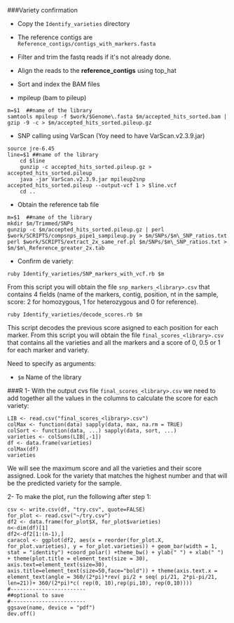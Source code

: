 ###Variety confirmation

- Copy the ```Identify_varieties``` directory

- The reference contigs are ```Reference_contigs/contigs_with_markers.fasta```

- Filter and trim the fastq reads if it's not already done. 
- Align the reads to the **reference_contigs** using top_hat
- Sort and index the BAM files
- mpileup (bam to pileup)

```
m=$1  ##name of the library
samtools mpileup -f $work/$Genome\.fasta $m/accepted_hits_sorted.bam | gzip -9 -c > $m/accepted_hits_sorted.pileup.gz
```
- SNP calling using VarScan (Yoy need to have VarScan.v2.3.9.jar)

```
source jre-6.45
line=$1 ##name of the library
	cd $line
	gunzip -c accepted_hits_sorted.pileup.gz > accepted_hits_sorted.pileup
	java -jar VarScan.v2.3.9.jar mpileup2snp accepted_hits_sorted.pileup --output-vcf 1 > $line.vcf 
	cd ..
```

- Obtain the reference tab file

```
m=$1  ##name of the library
mkdir $m/Trimmed/SNPs
gunzip -c $m/accepted_hits_sorted.pileup.gz | perl $work/SCRIPTS/compsnps_pipe1_sampileup.py > $m/SNPs/$m\_SNP_ratios.txt
perl $work/SCRIPTS/extract_2x_same_ref.pl $m/SNPs/$m\_SNP_ratios.txt > $m/$m\_Reference_greater_2x.tab
```

- Confirm de variety:

```
ruby Identify_varieties/SNP_markers_with_vcf.rb $m 
```
From this script you will obtain the file ``snp_markers_<library>.csv`` that contains 4 fields (name of the markers, contig, position, nt in the sample, score: 2 for homozygous, 1 for heterozygous and 0 for reference). 

```
ruby Identify_varieties/decode_scores.rb $m 
```
This script decodes the previous score asigned to each position for each marker. From this script you will obtain the file ```final_scores_<library>.csv``` that contains all the varieties and all the markers and a score of 0, 0.5 or 1 for each marker and variety. 

Need to specify as arguments: 

- ```$m``` Name of the library 



###R
1- With the output cvs file ```final_scores_<library>.csv``` we need to add together all the values in the columns to calculate the score for each variety:

```
LIB <- read.csv("final_scores_<library>.csv")
colMax <- function(data) sapply(data, max, na.rm = TRUE)
colSort <- function(data, ...) sapply(data, sort, ...)
varieties <- colSums(LIB[,-1])
df <- data.frame(varieties)
colMax(df)
varieties
```
We will see the maximum score and all the varieties and their score assigned. Look for the variety that matches the highest number and that will be the predicted variety for the sample. 

2- To make the plot, run the following after step 1: 

```
csv <- write.csv(df, "try.csv", quote=FALSE)
for_plot <- read.csv("~/try.csv")
df2 <- data.frame(for_plot$X, for_plot$varieties)
n<-dim(df)[1]
df2<-df2[1:(n-1),]
caracol <- ggplot(df2, aes(x = reorder(for_plot.X, for_plot.varieties), y = for_plot.varieties)) + geom_bar(width = 1, stat = "identity") +coord_polar() +theme_bw() + ylab(" ") + xlab(" ") + theme(plot.title = element_text(size = 30), axis.text=element_text(size=30), axis.title=element_text(size=50,face="bold")) + theme(axis.text.x = element_text(angle = 360/(2*pi)*rev( pi/2 + seq( pi/21, 2*pi-pi/21, len=21))+ 360/(2*pi)*c( rep(0, 10),rep(pi,10), rep(0,10))))
#------------------------
##optional to save
#------------------------
ggsave(name, device = "pdf")
dev.off()
```